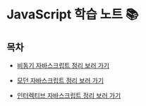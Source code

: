 # JavaScript 학습 노트 📚

## 목차

- [비동기 자바스크립트 정리 보러 가기](./비동기-자바스크립트.md) <br />

- [모던 자바스크립트 정리 보러 가기](./모던자바스크립트.md) <br />

- [인터렉티브 자바스크립트 정리 보러 가기](./인터렉티브자바스크립트.md) <br />
